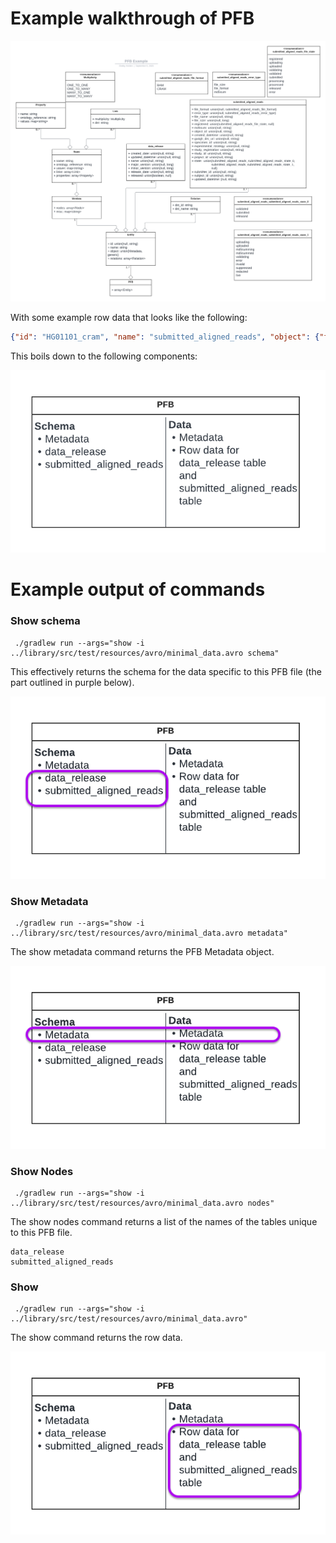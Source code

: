 # Example walkthrough of PFB
![Example data PFB schema](diagrams/pfbExample.png)

With some example row data that looks like the following:

```json
{"id": "HG01101_cram", "name": "submitted_aligned_reads", "object": {"file_format": "BAM", "error_type": "file_size", "file_name": "foo.bam", "file_size": 512, "file_state": "registered", "md5sum": "bdf121aadba028d57808101cb4455fa7", "object_id": "dg.4503/cc32d93d-a73c-4d2c-a061-26c0410e74fa", "created_datetime": null, "ga4gh_drs_uri": "drs://example.org/dg.4503/cc32d93d-a73c-4d2c-a061-26c0410e74fa", "participant_id": "bbb1234", "specimen_id": "spec1111", "experimental_strategy": null, "study_registration": "example.com/study_registration", "study_id": "aaa1234", "project_id": "DEV-test", "state": "uploading", "submitter_id": "HG01101_cram", "subject_id": "p1011554-9", "updated_datetime": null}, "relations": []}
```


This boils down to the following components:

![Components of example PFB](diagrams/exampleOverview.png)


# Example output of commands

### Show schema
```
 ./gradlew run --args="show -i ../library/src/test/resources/avro/minimal_data.avro schema"
```
This effectively returns the schema for the data specific to this PFB file (the part outlined in purple below).

![Show schema returns the schema specific to the PFB file, not the Metadata schema](diagrams/exampleOverview_schema.png)

### Show Metadata
```
 ./gradlew run --args="show -i ../library/src/test/resources/avro/minimal_data.avro metadata"
```
The show metadata command returns the PFB Metadata object.

![Show metadata returns the metadata object in the form of the metadata schema](diagrams/exampleOverview_metadata.png)

### Show Nodes
```
 ./gradlew run --args="show -i ../library/src/test/resources/avro/minimal_data.avro nodes"
```
The show nodes command returns a list of the names of the tables unique to this PFB file.

```
data_release
submitted_aligned_reads
```

### Show
```
 ./gradlew run --args="show -i ../library/src/test/resources/avro/minimal_data.avro"
```
The show command returns the row data.

![The show command](diagrams/exampleOverview_show.png)
